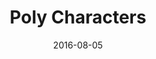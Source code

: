 ---
title: Poly Characters
description: Vector low-polygon characters.
client: 
roles:
  - Graphic Design
date: 2016-08-05
finished: true
nft: true
permalink: false
thumbnail: src/static/work/poly-characters.jpg
---